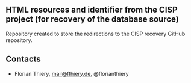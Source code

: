 ## HTML resources and identifier from the CISP project (for recovery of the database source)

Repository created to store the redirections to the CISP recovery GitHub repository.

## Contacts

* Florian Thiery, mail@fthiery.de, @florianthiery

